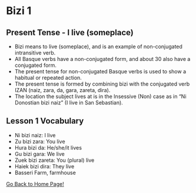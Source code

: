 # Bizi 1

## Present Tense - I live (someplace)

*   Bizi means to live (someplace), and is an example of non-conjugated intransitive verb.
*   All Basque verbs have a non-conjugated form, and about 30 also have a conjugated form.
*   The present tense for non-conjugated Basque verbs is used to show a habitual or repeated action.
*   The present tense is formed by combining bizi with the conjugated verb IZAN (naiz, zara, da, gara, zareta, dira).
*   The location the subject lives at is in the Insessive (Non) case as in “Ni Donostian bizi naiz” (I live in San Sebastian).

## Lesson 1 Vocabulary

*   Ni bizi naiz: I live
*   Zu bizi zara: You live
*   Hura bizi da: He/she/it lives
*   Gu bizi gara: We live
*   Zuek bizi zareta: You (plural) live
*   Haiek bizi dira: They live
*   Basseri Farm, farmhouse

[ Go Back to Home Page!](..)